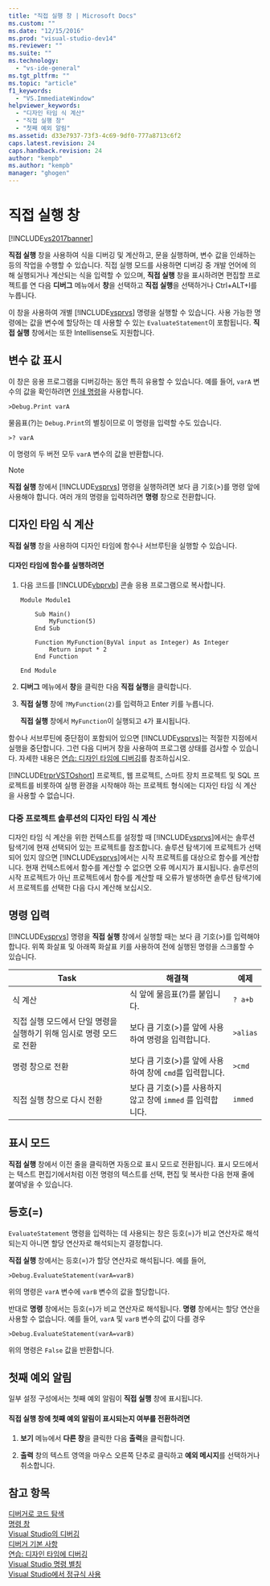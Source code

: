 ```yaml
---
title: "직접 실행 창 | Microsoft Docs"
ms.custom: ""
ms.date: "12/15/2016"
ms.prod: "visual-studio-dev14"
ms.reviewer: ""
ms.suite: ""
ms.technology: 
  - "vs-ide-general"
ms.tgt_pltfrm: ""
ms.topic: "article"
f1_keywords: 
  - "VS.ImmediateWindow"
helpviewer_keywords: 
  - "디자인 타임 식 계산"
  - "직접 실행 창"
  - "첫째 예외 알림"
ms.assetid: d33e7937-73f3-4c69-9df0-777a8713c6f2
caps.latest.revision: 24
caps.handback.revision: 24
author: "kempb"
ms.author: "kempb"
manager: "ghogen"
---
```

# 직접 실행 창
[!INCLUDE[vs2017banner](../../code-quality/includes/vs2017banner.md)]

**직접 실행** 창을 사용하여 식을 디버깅 및 계산하고, 문을 실행하며, 변수 값을 인쇄하는 등의 작업을 수행할 수 있습니다.  직접 실행 모드를 사용하면 디버깅 중 개발 언어에 의해 실행되거나 계산되는 식을 입력할 수 있으며,  **직접 실행** 창을 표시하려면 편집할 프로젝트를 연 다음 **디버그** 메뉴에서 **창**을 선택하고 **직접 실행**을 선택하거나 Ctrl\+ALT\+I를 누릅니다.  
  
 이 창을 사용하여 개별 [!INCLUDE[vsprvs](../../code-quality/includes/vsprvs_md.md)] 명령을 실행할 수 있습니다.  사용 가능한 명령에는 값을 변수에 할당하는 데 사용할 수 있는 `EvaluateStatement`이 포함됩니다.  **직접 실행** 창에서는 또한 Intellisense도 지원합니다.  
  
## 변수 값 표시  
 이 창은 응용 프로그램을 디버깅하는 동안 특히 유용할 수 있습니다.  예를 들어, `varA` 변수의 값을 확인하려면 [인쇄 명령](../../ide/reference/print-command.md)을 사용합니다.  
  
```  
>Debug.Print varA  
```  
  
 물음표\(?\)는 `Debug.Print`의 별칭이므로 이 명령을 입력할 수도 있습니다.  
  
```  
>? varA  
```  
  
 이 명령의 두 버전 모두 `varA` 변수의 값을 반환합니다.  
  
> [!NOTE]
>  **직접 실행** 창에서 [!INCLUDE[vsprvs](../../code-quality/includes/vsprvs_md.md)] 명령을 실행하려면 보다 큼 기호\(\>\)를 명령 앞에 사용해야 합니다.  여러 개의 명령을 입력하려면 **명령** 창으로 전환합니다.  
  
## 디자인 타임 식 계산  
 **직접 실행** 창을 사용하여 디자인 타임에 함수나 서브루틴을 실행할 수 있습니다.  
  
#### 디자인 타임에 함수를 실행하려면  
  
1.  다음 코드를 [!INCLUDE[vbprvb](../../code-quality/includes/vbprvb_md.md)] 콘솔 응용 프로그램으로 복사합니다.  
  
    ```  
    Module Module1  
  
        Sub Main()  
            MyFunction(5)  
        End Sub  
  
        Function MyFunction(ByVal input as Integer) As Integer  
            Return input * 2  
        End Function  
  
    End Module  
    ```  
  
2.  **디버그** 메뉴에서 **창**을 클릭한 다음 **직접 실행**을 클릭합니다.  
  
3.  **직접 실행** 창에 `?MyFunction(2)`를 입력하고 Enter 키를 누릅니다.  
  
     **직접 실행** 창에서 `MyFunction`이 실행되고 `4`가 표시됩니다.  
  
 함수나 서브루틴에 중단점이 포함되어 있으면 [!INCLUDE[vsprvs](../../code-quality/includes/vsprvs_md.md)]는 적절한 지점에서 실행을 중단합니다.  그런 다음 디버거 창을 사용하여 프로그램 상태를 검사할 수 있습니다.  자세한 내용은 [연습: 디자인 타임에 디버깅](../../debugger/walkthrough-debugging-at-design-time.md)를 참조하십시오.  
  
 [!INCLUDE[trprVSTOshort](../../ide/reference/includes/trprvstoshort_md.md)] 프로젝트, 웹 프로젝트, 스마트 장치 프로젝트 및 SQL 프로젝트를 비롯하여 실행 환경을 시작해야 하는 프로젝트 형식에는 디자인 타임 식 계산을 사용할 수 없습니다.  
  
### 다중 프로젝트 솔루션의 디자인 타임 식 계산  
 디자인 타임 식 계산을 위한 컨텍스트를 설정할 때 [!INCLUDE[vsprvs](../../code-quality/includes/vsprvs_md.md)]에서는 솔루션 탐색기에 현재 선택되어 있는 프로젝트를 참조합니다.  솔루션 탐색기에 프로젝트가 선택되어 있지 않으면 [!INCLUDE[vsprvs](../../code-quality/includes/vsprvs_md.md)]에서는 시작 프로젝트를 대상으로 함수를 계산합니다.  현재 컨텍스트에서 함수를 계산할 수 없으면 오류 메시지가 표시됩니다.  솔루션의 시작 프로젝트가 아닌 프로젝트에서 함수를 계산할 때 오류가 발생하면 솔루션 탐색기에서 프로젝트를 선택한 다음 다시 계산해 보십시오.  
  
## 명령 입력  
 [!INCLUDE[vsprvs](../../code-quality/includes/vsprvs_md.md)] 명령을 **직접 실행** 창에서 실행할 때는 보다 큼 기호\(\>\)를 입력해야 합니다.  위쪽 화살표 및 아래쪽 화살표 키를 사용하여 전에 실행된 명령을 스크롤할 수 있습니다.  
  
|Task|해결책|예제|  
|----------|---------|--------|  
|식 계산|식 앞에 물음표\(?\)를 붙입니다.|`? a+b`|  
|직접 실행 모드에서 단일 명령을 실행하기 위해 임시로 명령 모드로 전환|보다 큼 기호\(\>\)를 앞에 사용하여 명령을 입력합니다.|`>alias`|  
|명령 창으로 전환|보다 큼 기호\(\>\)를 앞에 사용하여 창에 `cmd`를 입력합니다.|`>cmd`|  
|직접 실행 창으로 다시 전환|보다 큼 기호\(\>\)를 사용하지 않고 창에 `immed` 를 입력합니다.|`immed`|  
  
## 표시 모드  
 **직접 실행** 창에서 이전 줄을 클릭하면 자동으로 표시 모드로 전환됩니다.  표시 모드에서는 텍스트 편집기에서처럼 이전 명령의 텍스트를 선택, 편집 및 복사한 다음 현재 줄에 붙여넣을 수 있습니다.  
  
## 등호\(\=\)  
 `EvaluateStatement` 명령을 입력하는 데 사용되는 창은 등호\(\=\)가 비교 연산자로 해석되는지 아니면 할당 연산자로 해석되는지 결정합니다.  
  
 **직접 실행** 창에서는 등호\(\=\)가 할당 연산자로 해석됩니다.  예를 들어,  
  
```  
>Debug.EvaluateStatement(varA=varB)  
```  
  
 위의 명령은 `varA` 변수에 `varB` 변수의 값을 할당합니다.  
  
 반대로 **명령** 창에서는 등호\(\=\)가 비교 연산자로 해석됩니다.  **명령** 창에서는 할당 연산을 사용할 수 없습니다.  예를 들어, `varA` 및 `varB` 변수의 값이 다를 경우  
  
```  
>Debug.EvaluateStatement(varA=varB)  
```  
  
 위의 명령은 `False` 값을 반환합니다.  
  
## 첫째 예외 알림  
 일부 설정 구성에서는 첫째 예외 알림이 **직접 실행** 창에 표시됩니다.  
  
#### 직접 실행 창에 첫째 예외 알림이 표시되는지 여부를 전환하려면  
  
1.  **보기** 메뉴에서 **다른 창**을 클릭한 다음 **출력**을 클릭합니다.  
  
2.  **출력** 창의 텍스트 영역을 마우스 오른쪽 단추로 클릭하고 **예외 메시지**를 선택하거나 취소합니다.  
  
## 참고 항목  
 [디버거로 코드 탐색](../../debugger/navigating-through-code-with-the-debugger.md)   
 [명령 창](../../ide/reference/command-window.md)   
 [Visual Studio의 디버깅](../../debugger/debugging-in-visual-studio.md)   
 [디버거 기본 사항](../../debugger/debugger-basics.md)   
 [연습: 디자인 타임에 디버깅](../../debugger/walkthrough-debugging-at-design-time.md)   
 [Visual Studio 명령 별칭](../../ide/reference/visual-studio-command-aliases.md)   
 [Visual Studio에서 정규식 사용](../../ide/using-regular-expressions-in-visual-studio.md)